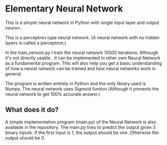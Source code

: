# Elementary Neural Network
This is a simple neural network in Python with single input layer and output neuron.

This is a perceptron type neural network.
(A neural network with no hidden layers is called a perceptron.) 

In the train_version.py I train the neural network 10000 iterations. Although it's not directly usable , it can be implemented in other own Neural Network as a fundamental program.  This will also help you get a basic understanding of how a neural network can be trained and how neural networks work in general.

The program is written entirely in Python and the only library used is Numpy.
The neural network uses Sigmoid funtion (Although it prevents the neural network to get 100% accurate answer.)

## What does it do?
A simple implementation program (main.py) of the Neural Network is also available in the repository.
The main.py tries to predict the output given 3 binary inputs. If the first input is 1, the output should be one. Otherwise the output should be 0.
